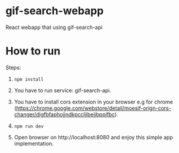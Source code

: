# gif-search-webapp
React webapp that using gif-search-api

# How to run

Steps:

1. `npm install`

2. You have to run service: gif-search-api.

3. You have to install cors extension in your browser e.g for chrome (https://chrome.google.com/webstore/detail/moesif-orign-cors-changer/digfbfaphojjndkpccljibejjbppifbc).

4. `npm run dev`

5. Open browser on http://localhost:8080 and enjoy this simple app implementation.